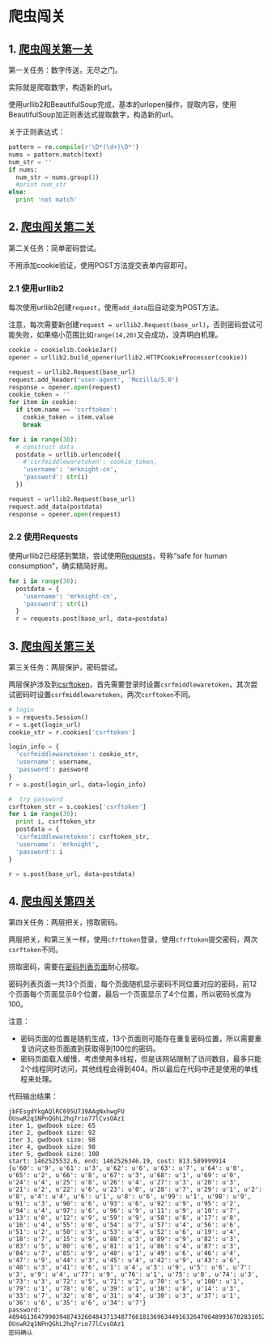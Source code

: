 # 爬虫闯关

## 1. [爬虫闯关第一关](http://www.heibanke.com/lesson/crawler_ex00/)

第一关任务：数字传送，无尽之门。

实际就是爬取数字，构造新的url。

使用urllib2和BeautifulSoup完成，基本的urlopen操作，提取内容，使用BeautifulSoup加正则表达式提取数字，构造新的url。

关于正则表达式：

``` Python
pattern = re.compile(r'\D*(\d+)\D*')
nums = pattern.match(text)
num_str = ''
if nums:
  num_str = nums.group(1)
  #print num_str
else:
  print 'not match'
```

## 2. [爬虫闯关第二关](http://www.heibanke.com/lesson/crawler_ex01/)

第二关任务：简单密码尝试。

不用添加cookie验证，使用POST方法提交表单内容即可。

### 2.1 使用urllib2

每次使用urllib2创建`request`，使用`add_data`后自动变为POST方法。

注意，每次需要新创建`request = urllib2.Request(base_url)`，否则密码尝试可能失败，如果缩小范围比如`range(14,20)`又会成功，没弄明白机理。

``` Python
cookie = cookielib.CookieJar()
opener = urllib2.build_opener(urllib2.HTTPCookieProcessor(cookie))

request = urllib2.Request(base_url)
request.add_header('user-agent', 'Mozilla/5.0')
response = opener.open(request)
cookie_token = ''
for item in cookie:
  if item.name == 'csrftoken':
    cookie_token = item.value
    break

for i in range(30):
  # construct data
  postdata = urllib.urlencode({
    #'csrfmiddlewaretoken': cookie_token,
    'username': 'mrknight-cn',
    'password': str(i)
  })

request = urllib2.Request(base_url)
request.add_data(postdata)
response = opener.open(request)
```

### 2.2 使用Requests
使用urllib2已经感到繁琐，尝试使用[Requests](http://www.python-requests.org/en/master/)，号称“safe for human consumption”，确实精简好用。

``` Python
for i in range(30):
  postdata = {
    'username': 'mrknight-cn',
    'password': str(i)
  }
  r = requests.post(base_url, data=postdata)
```

## 3. [爬虫闯关第三关](http://www.heibanke.com/lesson/crawler_ex02/)

第三关任务：两层保护，密码尝试。

两层保护涉及到[csrftoken](http://baike.baidu.com/view/1609487.htm)，首先需要登录时设置`csrfmiddlewaretoken`，其次尝试密码时设置`csrfmiddlewaretoken`，两次`csrftoken`不同。

``` Python
# login
s = requests.Session()
r = s.get(login_url)
cookie_str = r.cookies['csrftoken']

login_info = {
  'csrfmiddlewaretoken': cookie_str,
  'username': username,
  'password': password
}
r = s.post(login_url, data=login_info)

#  try password
csrftoken_str = s.cookies['csrftoken']
for i in range(30):
  print i, csrftoken_str
  postdata = {
  'csrfmiddlewaretoken': csrftoken_str,
  'username': 'mrknight',
  'password': i
}

r = s.post(base_url, data=postdata)
```

## 4. [爬虫闯关第四关](http://www.heibanke.com/lesson/crawler_ex03/)

第四关任务：两层把关，捞取密码。

两层把关，和第三关一样，使用`cfrftoken`登录，使用`cfrftoken`提交密码，两次`csrftoken`不同。

捞取密码，需要在[密码列表页面](http://www.heibanke.com/lesson/crawler_ex03/pw_list/)耐心捞取。

密码列表页面一共13个页面，每个页面随机显示密码不同位置对应的密码，前12个页面每个页面显示8个位置，最后一个页面显示了4个位置，所以密码长度为100。

注意：

* 密码页面的位置是随机生成，13个页面则可能存在重复密码位置，所以需要重复访问这些页面直到获取得到100位的密码。
* 密码页面载入缓慢，考虑使用多线程，但是该网站限制了访问数目，最多只能2个线程同时访问，其他线程会得到404。所以最后在代码中还是使用的单线程来处理。

代码输出结果：
```
jbFEsgdYkgAQlRC695U739AAgNxhwgFU
OUswR2q1NPnQGhL2hq7rio77lCvsOAz1
iter 1, gwdbook size: 65
iter 2, gwdbook size: 92
iter 3, gwdbook size: 98
iter 4, gwdbook size: 98
iter 5, gwdbook size: 100
start: 1462525532.6, end: 1462526346.19, cost: 813.589999914
{u'60': u'9', u'61': u'3', u'62': u'6', u'63': u'7', u'64': u'0', u'65': u'2', u'66': u'8', u'67': u'3', u'68': u'1', u'69': u'0', u'24': u'4', u'25': u'8', u'26': u'4', u'27': u'3', u'20': u'3', u'21': u'2', u'22': u'6', u'23': u'0', u'28': u'7', u'29': u'1', u'2': u'8', u'4': u'4', u'6': u'1', u'8': u'6', u'99': u'1', u'98': u'9', u'91': u'3', u'90': u'6', u'93': u'6', u'92': u'9', u'95': u'2', u'94': u'4', u'97': u'6', u'96': u'9', u'11': u'9', u'10': u'7', u'13': u'0', u'12': u'9', u'59': u'9', u'58': u'8', u'17': u'8', u'16': u'4', u'55': u'0', u'54': u'7', u'57': u'4', u'56': u'6', u'51': u'2', u'50': u'3', u'53': u'4', u'52': u'6', u'19': u'4', u'18': u'7', u'15': u'9', u'88': u'3', u'89': u'9', u'82': u'3', u'83': u'5', u'80': u'6', u'81': u'1', u'86': u'4', u'87': u'3', u'84': u'7', u'85': u'9', u'48': u'1', u'49': u'6', u'46': u'4', u'47': u'9', u'44': u'3', u'45': u'4', u'42': u'9', u'43': u'6', u'40': u'3', u'41': u'6', u'1': u'4', u'3': u'9', u'5': u'6', u'7': u'3', u'9': u'4', u'77': u'9', u'76': u'1', u'75': u'8', u'74': u'3', u'73': u'3', u'72': u'5', u'71': u'2', u'70': u'5', u'100': u'1', u'79': u'1', u'78': u'0', u'39': u'1', u'38': u'8', u'14': u'3', u'33': u'7', u'32': u'8', u'31': u'4', u'30': u'3', u'37': u'1', u'36': u'6', u'35': u'6', u'34': u'7'}
password:  4894613647990394874326048437134877661813696344916326470648993670283105253381901613579433963964296911
OUswR2q1NPnQGhL2hq7rio77lCvsOAz1
密码确认
```
